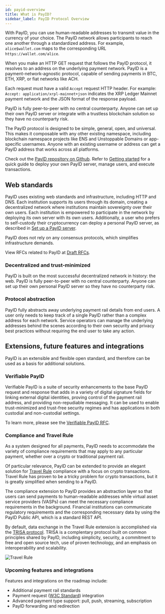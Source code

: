 ```yaml
---
id: payid-overview
title: What is PayID?
sidebar_label: PayID Protocol Overview
---
```


With PayID, you can use human-readable addresses to transmit value in the currency of your choice. The PayID network allows participants to reach one another through a standardized address. For example, `alice$wallet.com` maps to the corresponding URL `https://wallet.com/alice`.

When you make an HTTP GET request that follows the PayID protocol, it resolves to an address on the underlying payment network. PayID is a payment-network-agnostic protocol, capable of sending payments in BTC, ETH, XRP, or fiat networks like ACH.

Each request must have a valid `Accept` request HTTP header. For example: `Accept: application/xrpl-mainnet+json` indicates the XRP Ledger Mainnet payment network and the JSON format of the response payload.

PayID is fully peer-to-peer with no central counterparty. Anyone can set up their own PayID server or integrate with a trustless blockchain solution so they have no counterparty risk.

The PayID protocol is designed to be simple, general, open, and universal. This makes it composable with any other existing namespace, including blockchain namespace projects like ENS and Unstoppable Domains or app-specific usernames. Anyone with an existing username or address can get a PayID address that works across all platforms.

Check out the [PayID repository on Github](https://github.com/xpring-eng/payid/). Refer to [Getting started](getting-started) for a quick guide to deploy your own PayID server, manage users, and execute transactions.

## Web standards

PayID uses existing web standards and infrastructure, including HTTP and DNS. Each institution supports its users through its domain, creating a decentralized network where institutions maintain sovereignty over their own users. Each institution is empowered to participate in the network by deploying its own server with its own users. Additionally, a user who prefers to self-custody their cryptocurrency can deploy a personal PayID server, as described in [Set up a PayID server](#set-up-a-payid-server).

PayID does not rely on any consensus protocols, which simplifies infrastructure demands.

<!-- change URL -->

View RFCs related to PayID at [Draft RFCs](https://gitlab.com/xpring-eng/payid/-/tree/master/docs/rfc-proposals).

### Decentralized and trust-minimized

PayID is built on the most successful decentralized network in history: the web. PayID is fully peer-to-peer with no central counterparty. Anyone can set up their own personal PayID server so they have no counterparty risk.

### Protocol abstraction

PayID fully abstracts away underlying payment rail details from end users. A user only needs to keep track of a single PayID rather than a complex address for each network. Service operators can manage the underlying addresses behind the scenes according to their own security and privacy best practices without requiring the end user to take any action.

## Extensions, future features and integrations

PayID is an extensible and flexible open standard, and therefore can be used as a basis for additional solutions.

### Verifiable PayID

Verifiable PayID is a suite of security enhancements to the base PayID request and response that adds in a variety of digital signature fields for linking external digital identities, proving control of the payment rail address, and providing non-repudiable messaging. It can be used to enable trust-minimized and trust-free security regimes and has applications in both custodial and non-custodial settings.

To learn more, please see the [Verifiable PayID RFC](https://github.com/xpring-eng/rfcs/blob/master/payid/dist/spec/verifiable-payid-protocol.txt).

### Compliance and Travel Rule

As a system designed for all payments, PayID needs to accommodate the variety of compliance requirements that may apply to any particular payment, whether over a crypto or traditional payment rail.

Of particular relevance, PayID can be extended to provide an elegant solution for [Travel Rule](https://www.fatf-gafi.org/media/fatf/documents/recommendations/RBA-VA-VASPs.pdf) compliance with a focus on crypto transactions. Travel Rule has proven to be a tricky problem for crypto transactions, but it is greatly simplified when sending to a PayID. 

The compliance extension to PayID provides an abstraction layer so that users can send payments to human-readable addresses while virtual asset service providers (VASPs) can meet the necessary compliance requirements in the background.  Financial institutions can communicate regulatory requirements and the corresponding necessary data by using the PayID Public API, which is a standard REST API.

By default, data exchange in the Travel Rule extension is accomplished via the [TRISA protocol](https://trisa.io/). TRISA is a complentary protocol built on common principles shared by PayID, including simplicity, security, a commitment to free and open source tech, use of proven technology, and an emphasis on interoperability and scalability.

![Travel Rule](/img/docs/travel_rule.png)

### Upcoming features and integrations

Features and integrations on the roadmap include:

- Additional payment rail standards
- Payment request ([W3C Standard](https://www.w3.org/TR/payment-request/)) integration
- Advanced payment type support: pull, push, streaming, subscription
- PayID forwarding and redirection
